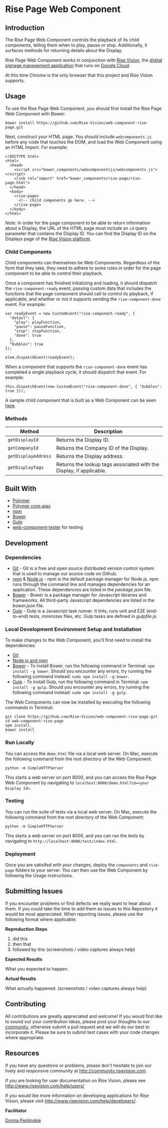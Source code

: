 # Rise Page Web Component

## Introduction
The Rise Page Web Component controls the playback of its child components, telling them when to play, pause or stop. Additionally, it surfaces methods for returning details about the Display.

Rise Page Web Component works in conjunction with [Rise Vision](http://www.risevision.com), the [digital signage management application](http://rva.risevision.com/) that runs on [Google Cloud](https://cloud.google.com).

At this time Chrome is the only browser that this project and Rise Vision supports.

## Usage
To use the Rise Page Web Component, you should first install the Rise Page Web Component with Bower:
```
bower install https://github.com/Rise-Vision/web-component-rise-page.git
```

Next, construct your HTML page. You should include `webcomponents.js` before any code that touches the DOM, and load the Web Component using an HTML Import. For example:
```
<!DOCTYPE html>
<html>
  <head>
    <script src="bower_components/webcomponentsjs/webcomponents.js"></script>
    <link rel="import" href="bower_components/rise-page/rise-page.html">
  </head>
  <body>
    <rise-page>
      <!-- Child components go here. -->
    </rise-page>
  </body>
</html>
```

*Note:* In order for the page component to be able to return information about a Display, the URL of the HTML page must include an `id` query parameter that contains the Display ID. You can find the Display ID on the Displays page of the [Rise Vision platform](http://rva.risevision.com/).

### Child Components
Child components can themselves be Web Components. Regardless of the form that they take, they need to adhere to some rules in order for the page component to be able to control their playback.

Once a component has finished initializing and loading, it should dispatch the `rise-component-ready` event, passing custom data that includes the functions that the page component should call to control its playback, if applicable, and whether or not it supports sending the `rise-component-done` event. For example:
```
var readyEvent = new CustomEvent("rise-component-ready", {
  "detail": {
    "play": playFunction,
    "pause": pauseFunction,
    "stop": stopFunction,
    "done": true
  },
  "bubbles": true
});

elem.dispatchEvent(readyEvent);
```

When a component that supports the `rise-component-done` event has completed a single playback cycle, it should dispatch that event. For example:
```
this.dispatchEvent(new CustomEvent("rise-component-done", { "bubbles": true }));
```

A sample child component that is built as a Web Component can be seen [here](https://github.com/Rise-Vision/web-component-rise-page/blob/master/rise-demo.html).

### Methods
| Method              | Description                                                         |
| ------------------- | ------------------------------------------------------------------- |
| `getDisplayId`      | Returns the Display ID.                                             |
| `getCompanyId`      | Returns the Company ID of the Display.                              |
| `getDisplayAddress` | Returns the Display address.                                        |
| `getDisplayTags`    | Returns the lookup tags associated with the Display, if applicable. |

## Built With
- [Polymer](https://www.polymer-project.org/)
- [Polymer core-ajax](https://www.polymer-project.org/docs/elements/core-elements.html#core-ajax)
- [npm](https://www.npmjs.org)
- [Bower](http://bower.io/)
- [Gulp](http://gulpjs.com/)
- [web-component-tester](https://github.com/Polymer/web-component-tester) for testing

## Development

### Dependencies
* [Git](http://git-scm.com/) - Git is a free and open source distributed version control system that is used to manage our source code on Github.
* [npm](https://www.npmjs.org/) & [Node.js](http://nodejs.org/) - npm is the default package manager for Node.js. npm runs through the command line and manages dependencies for an application. These dependencies are listed in the _package.json_ file.
* [Bower](http://bower.io/) - Bower is a package manager for Javascript libraries and frameworks. All third-party Javascript dependencies are listed in the _bower.json_ file.
* [Gulp](http://gulpjs.com/) - Gulp is a Javascript task runner. It lints, runs unit and E2E (end-to-end) tests, minimizes files, etc. Gulp tasks are defined in _gulpfile.js_.

### Local Development Environment Setup and Installation
To make changes to the Web Component, you'll first need to install the dependencies:

- [Git](http://git-scm.com/book/en/v2/Getting-Started-Installing-Git)
- [Node.js and npm](http://blog.nodeknockout.com/post/65463770933/how-to-install-node-js-and-npm)
- [Bower](http://bower.io/#install-bower) - To install Bower, run the following command in Terminal: `npm install -g bower`. Should you encounter any errors, try running the following command instead: `sudo npm install -g bower`.
- [Gulp](https://github.com/gulpjs/gulp/blob/master/docs/getting-started.md) - To install Gulp, run the following command in Terminal: `npm install -g gulp`. Should you encounter any errors, try running the following command instead: `sudo npm install -g gulp`.

The Web Components can now be installed by executing the following commands in Terminal:
```
git clone https://github.com/Rise-Vision/web-component-rise-page.git
cd web-component-rise-page
npm install
bower install
```

### Run Locally
You can access the `demo.html` file via a local web server. On Mac, execute the following command from the root directory of the Web Component:
```
python -m SimpleHTTPServer
```

This starts a web server on port 8000, and you can access the Rise Page Web Component by navigating to `localhost:8000/demo.html?id=<your Display Id>`.

### Testing
You can run the suite of tests via a local web server. On Mac, execute the following command from the root directory of the Web Component:
```
python -m SimpleHTTPServer
```

This starts a web server on port 8000, and you can run the tests by navigating to `http://localhost:8000/test/index.html`.

### Deployment
Once you are satisifed with your changes, deploy the `components` and `rise-page` folders to your server. You can then use the Web Component by following the *Usage* instructions.

## Submitting Issues
If you encounter problems or find defects we really want to hear about them. If you could take the time to add them as issues to this Repository it would be most appreciated. When reporting issues, please use the following format where applicable:

**Reproduction Steps**

1. did this
2. then that
3. followed by this (screenshots / video captures always help)

**Expected Results**

What you expected to happen.

**Actual Results**

What actually happened. (screenshots / video captures always help)

## Contributing
All contributions are greatly appreciated and welcome! If you would first like to sound out your contribution ideas, please post your thoughts to our [community](http://community.risevision.com), otherwise submit a pull request and we will do our best to incorporate it. Please be sure to submit test cases with your code changes where appropriate.

## Resources
If you have any questions or problems, please don't hesitate to join our lively and responsive community at http://community.risevision.com.

If you are looking for user documentation on Rise Vision, please see http://www.risevision.com/help/users/

If you would like more information on developing applications for Rise Vision, please visit http://www.risevision.com/help/developers/.

**Facilitator**

[Donna Peplinskie](https://github.com/donnapep "Donna Peplinskie")
